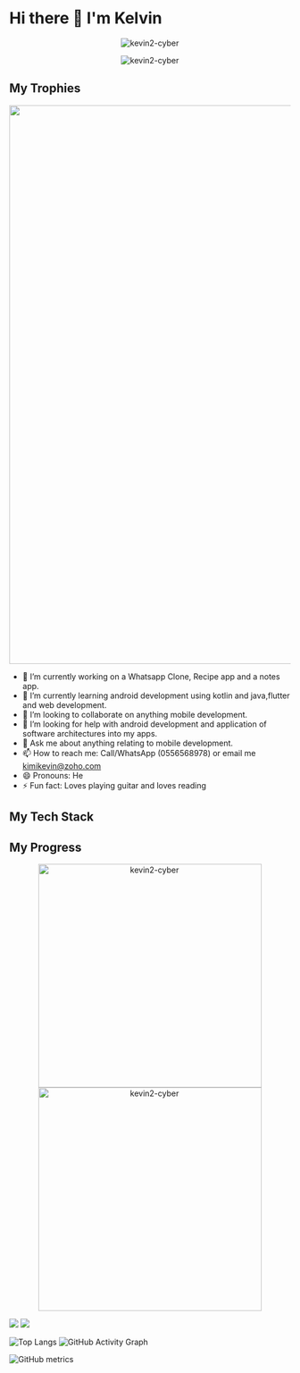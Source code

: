 # Hi there 👋 I'm Kelvin

<!--
**kevin2-cyber/kevin2-cyber** is a ✨ _special_ ✨ repository because its `README.md` (this file) appears on your GitHub profile.

Here are some ideas to get you started:
-->

<p align="center"> <img src="https://komarev.com/ghpvc/?username=kevin2-cyber&label=Profile%20views&color=e91e63&style=flat" alt="kevin2-cyber" /> </p>
<p align="center"> <img src="https://img.shields.io/github/followers/kevin2-cyber?style=social" alt="kevin2-cyber" /> </p>

## My Trophies

<img width=1000 src="https://github-profile-trophy.vercel.app/?username=kevin2-cyber&column=8&theme=gruvbox&no-frame=true"/>


- 🔭 I’m currently working on a Whatsapp Clone, Recipe app and a notes app.
- 🌱 I’m currently learning android development using kotlin and java,flutter and web development.
- 👯 I’m looking to collaborate on anything mobile development.
- 🤔 I’m looking for help with android development and application of software architectures into my apps.
- 💬 Ask me about anything relating to mobile development.
- 📫 How to reach me: Call/WhatsApp (0556568978) or email me kimikevin@zoho.com
- 😄 Pronouns: He
- ⚡ Fun fact: Loves playing guitar and loves reading 

## My Tech Stack

## My Progress
<p align="center">
  <img width="400em" src="https://github-readme-stats.vercel.app/api?username=kevin2-cyber&show_icons=true&locale=en&theme=radical"                alt="kevin2-cyber"/>
  <img width="400em" src="https://github-readme-streak-stats.herokuapp.com/?user=kevin2-cyber&theme=radical" alt="kevin2-cyber" />
</p>

![](https://github-profile-summary-cards.vercel.app/api/cards/repos-per-language?username=kevin2-cyber&theme=github_dark)
![](https://github-profile-summary-cards.vercel.app/api/cards/most-commit-language?username=kevin2-cyber&theme=github_dark)


![Top Langs](https://github-readme-stats.vercel.app/api/top-langs/?username=kevin2-cyber&layout=compact&langs_count=10&theme=github_dark&hide_border=true&count-private=true)
![GitHub Activity Graph](https://activity-graph.herokuapp.com/graph?username=kevin2-cyber&theme=dracula)


![GitHub metrics](https://metrics.lecoq.io/kevin2-cyber)
<!--[](./profile-3d-contrib/profile-night-green.svg)-->
